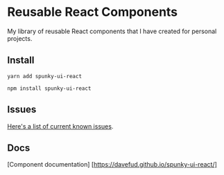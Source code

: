 # Reusable React Components

My library of reusable React components that I have created for personal projects.

## Install
```
yarn add spunky-ui-react
```

```
npm install spunky-ui-react
```

## Issues
[Here's a list of current known issues](https://github.com/davefud/spunky-ui-react/issues).

## Docs
[Component documentation] [https://davefud.github.io/spunky-ui-react/]

